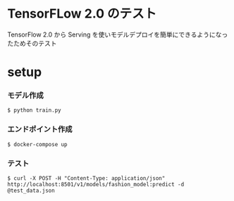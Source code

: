 # TensorFLow 2.0 のテスト
TensorFlow 2.0 から Serving を使いモデルデプロイを簡単にできるようになったためそのテスト

# setup
### モデル作成
```
$ python train.py
```
### エンドポイント作成
```
$ docker-compose up
```
### テスト
```
$ curl -X POST -H "Content-Type: application/json" http://localhost:8501/v1/models/fashion_model:predict -d @test_data.json
```